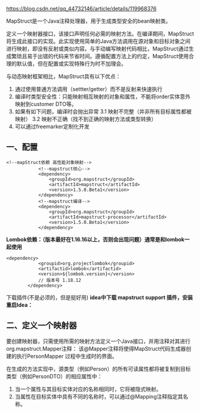 https://blog.csdn.net/qq_44732146/article/details/119968376

MapStruct是一个Java注释处理器，用于生成类型安全的bean映射类。

定义一个映射器接口，该接口声明任何必需的映射方法。在编译期间，MapStruct将生成此接口的实现。此实现使用简单的Java方法调用在源对象和目标对象之间进行映射，即没有反射或类似内容。与手动编写映射代码相比，MapStruct通过生成繁琐且易于出错的代码来节省时间。遵循配置方法上的约定，MapStruct使用合理的默认值，但在配置或实现特殊行为时不加理会。

与动态映射框架相比，MapStruct具有以下优点：

1. 通过使用普通方法调用（settter/getter）而不是反射来快速执行
2. 编译时类型安全性：只能映射相互映射的对象和属性，不能将order实体意外映射到customer DTO等。
3. 如果有如下问题，编译时会抛出异常
   3.1 映射不完整（并非所有目标属性都被映射）
   3.2 映射不正确（找不到正确的映射方法或类型转换）
4. 可以通过freemarker定制化开发

## 一、配置

```pom
<!--mapStruct依赖 高性能对象映射-->
            <!--mapstruct核心-->
            <dependency>
                <groupId>org.mapstruct</groupId>
                <artifactId>mapstruct</artifactId>
                <version>1.5.0.Beta1</version>
            </dependency>
            <!--mapstruct编译-->
            <dependency>
                <groupId>org.mapstruct</groupId>
                <artifactId>mapstruct-processor</artifactId>
                <version>1.5.0.Beta1</version>
            </dependency>
```

**Lombok依赖：（版本最好在1.16.16以上，否则会出现问题）通常是和lombok一起使用**

```pom
<dependency>
            <groupid>org.projectlombok</groupid>
            <artifactid>lombok</artifactid>
            <version>${lombok.version}</version>
          	// 版本号 1.18.12
        </dependency>
```

下载插件(不是必须的，但是挺好用)
**idea中下载 mapstruct support 插件，安装重启Idea：**

## 二、定义一个映射器

要创建映射器，只需使用所需的映射方法定义一个Java接口，并用注释对其进行org.mapstruct.Mapper注释：
该@Mapper注释将使得MapStruct代码生成器创建的执行PersonMapper 过程中生成时的界面。

在生成的方法实现中，源类型（例如Person）的所有可读属性都将被复制到目标类型（例如PersonDTO）的相应属性中：

1. 当一个属性与其目标实体对应的名称相同时，它将被隐式映射。
2. 当属性在目标实体中具有不同的名称时，可以通过@Mapping注释指定其名称。